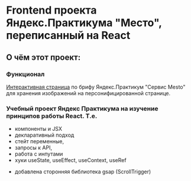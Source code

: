 # Frontend проекта Яндекс.Практикума "Место", переписанный на React
## О чём этот проект:
### Функционал
[Интерактивная страница](https://stbukhgolts.github.io/mesto-react/) по брифу Яндекс.Практикум "Сервис Mesto" для хранения изображений на персонифицированной странице.

### Учебный проект Яндекс Практикума на изучение принципов работы React. Т.е.
* компоненты и JSX
* декларативный подход
* стейт переменные,
* запросы к API,
* работа с инпутами
* хуки useState, useEffect, useContext, useRef

+ добавлена сторонняя библиотека gsap (ScrollTrigger)
